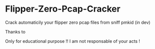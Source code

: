 # Flipper-Zero-Pcap-Cracker
Crack automaticily your flipper zero pcap files from sniff pmkid (in dev)

Thanks to 

Only for educational purpose !! I am not responsable of your acts !
